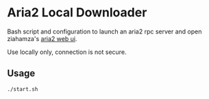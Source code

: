 # Aria2 Local Downloader

Bash script and configuration to launch an aria2 rpc server and open ziahamza's [aria2 web ui](https://github.com/ziahamza/webui-aria2).

Use locally only, connection is not secure.


## Usage
```bash
./start.sh

```

